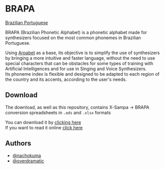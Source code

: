 ﻿
# BRAPA
[Brazilian Portuguese](README.md)

BRAPA (Brazilian Phonetic Alphabet) is a phonetic alphabet made for synthesizers focused on the most common phonemes in Brazilian Portuguese.

Using [Arpabet](https://en.wikipedia.org/wiki/ARPABET) as a base, its objective is to simplify the use of synthesizers by bringing a more intuitive and faster language, without the need to use special characters that can be obstacles for some types of training with Artificial Intelligences and for use in Singing and Voice Synthesizers.</br>
Its phoneme index is flexible and designed to be adapted to each region of the country and its accents, according to the user's needs.

## Download
The download, as well as this repository, contains X-Sampa -> BRAPA conversion spreadsheets in `.ods` and `.xlsx` formats

You can download it by [clicking here](https://github.com/overdramatic/BRAPA/archive/refs/heads/main.zip "Release")<br/>
If you want to read it online [click here](SPREADSHEETS/PHONEMES.md)

## Authors

- [@nachokuma](https://github.com/nachokuma)
- [@overdramatic](https://github.com/overdramatic)

